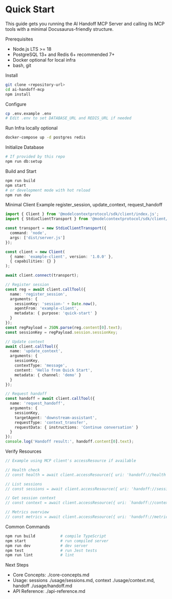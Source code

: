 # Quick Start

This guide gets you running the AI Handoff MCP Server and calling its MCP tools with a minimal Docusaurus-friendly structure.

Prerequisites
- Node.js LTS >= 18
- PostgreSQL 13+ and Redis 6+ recommended 7+
- Docker optional for local infra
- bash, git

Install
```bash
git clone <repository-url>
cd ai-handoff-mcp
npm install
```

Configure
```bash
cp .env.example .env
# Edit .env to set DATABASE_URL and REDIS_URL if needed
```

Run Infra locally optional
```bash
docker-compose up -d postgres redis
```

Initialize Database
```bash
# If provided by this repo
npm run db:setup
```

Build and Start
```bash
npm run build
npm start
# or development mode with hot reload
npm run dev
```

Minimal Client Example register_session, update_context, request_handoff
```ts
import { Client } from '@modelcontextprotocol/sdk/client/index.js';
import { StdioClientTransport } from '@modelcontextprotocol/sdk/client/stdio.js';

const transport = new StdioClientTransport({
  command: 'node',
  args: ['dist/server.js']
});

const client = new Client(
  { name: 'example-client', version: '1.0.0' },
  { capabilities: {} }
);

await client.connect(transport);

// Register session
const reg = await client.callTool({
  name: 'register_session',
  arguments: {
    sessionKey: 'session-' + Date.now(),
    agentFrom: 'example-client',
    metadata: { purpose: 'quick-start' }
  }
});
const regPayload = JSON.parse(reg.content[0].text);
const sessionKey = regPayload.session.sessionKey;

// Update context
await client.callTool({
  name: 'update_context',
  arguments: {
    sessionKey,
    contextType: 'message',
    content: 'Hello from Quick Start',
    metadata: { channel: 'demo' }
  }
});

// Request handoff
const handoff = await client.callTool({
  name: 'request_handoff',
  arguments: {
    sessionKey,
    targetAgent: 'downstream-assistant',
    requestType: 'context_transfer',
    requestData: { instructions: 'Continue conversation' }
  }
});
console.log('Handoff result:', handoff.content[0].text);
```

Verify Resources
```ts
// Example using MCP client's accessResource if available

// Health check
// const health = await client.accessResource({ uri: 'handoff://health' });

// List sessions
// const sessions = await client.accessResource({ uri: 'handoff://sessions' });

// Get session context
// const context = await client.accessResource({ uri: `handoff://context/${sessionKey}` });

// Metrics overview
// const metrics = await client.accessResource({ uri: 'handoff://metrics' });
```

Common Commands
```bash
npm run build           # compile TypeScript
npm start               # run compiled server
npm run dev             # dev server
npm test                # run Jest tests
npm run lint            # lint
```

Next Steps
- Core Concepts: ./core-concepts.md
- Usage: sessions ./usage/sessions.md, context ./usage/context.md, handoff ./usage/handoff.md
- API Reference: ./api-reference.md